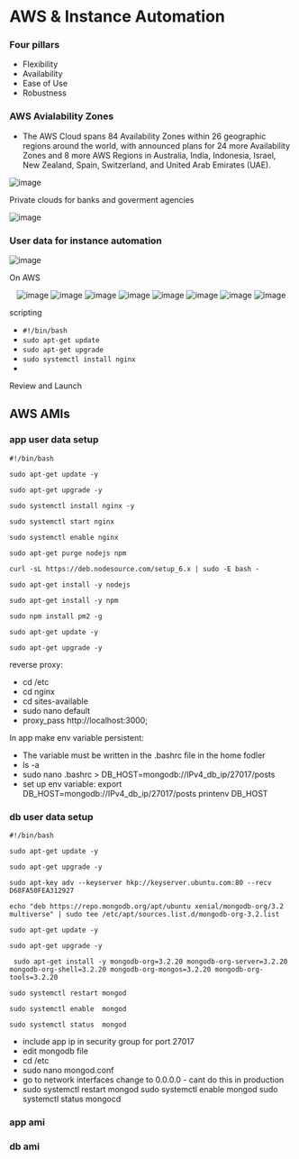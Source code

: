 # AWS & Instance Automation

### Four pillars

- Flexibility 
- Availability 
- Ease of Use 
- Robustness 


### AWS Avialability Zones

- The AWS Cloud spans 84 Availability Zones within 26 geographic regions around the world, with announced plans for 24 more Availability Zones and 8 more AWS Regions in Australia, India, Indonesia, Israel, New Zealand, Spain, Switzerland, and United Arab Emirates (UAE).

![image](https://user-images.githubusercontent.com/104793540/185908679-fa8e3631-13a6-448f-99aa-4dce13441921.png)

Private clouds for banks and goverment agencies 

![image](https://user-images.githubusercontent.com/104793540/185910165-283a7ce2-5ac8-47ab-b510-3899612901b5.png)



### User data for instance automation 

![image](https://user-images.githubusercontent.com/104793540/185909352-1eb1d4e8-332a-4187-a094-495426c99ef6.png)

On AWS

<div align="center">
  
![image](https://user-images.githubusercontent.com/104793540/185448666-63595b2b-530c-439e-bb9a-483115eddc51.png)
![image](https://user-images.githubusercontent.com/104793540/185448828-8e82c3a2-74c3-43cb-9fd4-b314379849a2.png)
![image](https://user-images.githubusercontent.com/104793540/185448957-d5823f02-46a5-47ca-bbb7-8974d16c9f78.png)
![image](https://user-images.githubusercontent.com/104793540/185449268-b5bdbc89-100a-4492-984b-928f77816059.png)
![image](https://user-images.githubusercontent.com/104793540/185449416-5e55df12-27cc-4653-bfd7-ac43e1932491.png)
![image](https://user-images.githubusercontent.com/104793540/185449473-00a7ee80-6b8e-45bf-8927-e225cf9b9d1a.png)
![image](https://user-images.githubusercontent.com/104793540/185449540-1719ba44-196f-43bd-8133-2a125f4855c6.png)
![image](https://user-images.githubusercontent.com/104793540/185449680-eac82c52-9d6b-414d-a116-6f4ad38e186e.png)
 </div>
 
  scripting 
  
 - `#!/bin/bash`
 - `sudo apt-get update`
 - `sudo apt-get upgrade`
 - `sudo systemctl install nginx`
 - 
 Review and Launch 
 
## AWS AMIs
 
### app user data setup

```
#!/bin/bash

sudo apt-get update -y

sudo apt-get upgrade -y

sudo systemctl install nginx -y

sudo systemctl start nginx 

sudo systemctl enable nginx

sudo apt-get purge nodejs npm

curl -sL https://deb.nodesource.com/setup_6.x | sudo -E bash -

sudo apt-get install -y nodejs

sudo apt-get install -y npm

sudo npm install pm2 -g

sudo apt-get update -y

sudo apt-get upgrade -y

```

reverse proxy:
- cd /etc
- cd nginx
- cd sites-available
- sudo nano default
- proxy_pass http://localhost:3000;

In app make env variable persistent:
- The variable must be written in the .bashrc file in the home fodler
- ls -a 
- sudo nano .bashrc > DB_HOST=mongodb://IPv4_db_ip/27017/posts
- set up env variable: export DB_HOST=mongodb://IPv4_db_ip/27017/posts printenv DB_HOST
### db user data setup

```
#!/bin/bash

sudo apt-get update -y

sudo apt-get upgrade -y

sudo apt-key adv --keyserver hkp://keyserver.ubuntu.com:80 --recv D68FA50FEA312927

echo "deb https://repo.mongodb.org/apt/ubuntu xenial/mongodb-org/3.2 multiverse" | sudo tee /etc/apt/sources.list.d/mongodb-org-3.2.list

sudo apt-get update -y

sudo apt-get upgrade -y

 sudo apt-get install -y mongodb-org=3.2.20 mongodb-org-server=3.2.20 mongodb-org-shell=3.2.20 mongodb-org-mongos=3.2.20 mongodb-org-tools=3.2.20 

sudo systemctl restart mongod

sudo systemctl enable  mongod

sudo systemctl status  mongod
```

- include app ip in security group for port 27017
- edit mongodb file
- cd /etc
- sudo nano mongod.conf
- go to network interfaces change to 0.0.0.0 - cant do this in production
- sudo systemctl restart mongod sudo systemctl enable mongod sudo systemctl status mongocd
### app ami 



### db ami 
